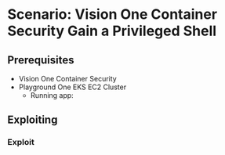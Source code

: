 # Scenario: Vision One Container Security Gain a Privileged Shell

## Prerequisites

- Vision One Container Security
- Playground One EKS EC2 Cluster
    - Running app: 

## Exploiting



### Exploit